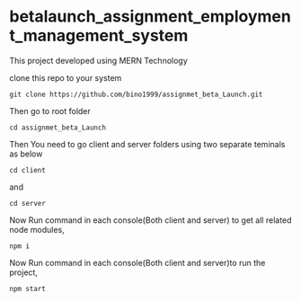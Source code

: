 # betalaunch_assignment_employment_management_system

This project developed using MERN Technology

clone this repo to your system

```
git clone https://github.com/bino1999/assignmet_beta_Launch.git
```

Then go to root folder

```
cd assignmet_beta_Launch
```

Then You need to go client and server folders using two separate teminals as below

```
cd client
```

and

```
cd server
```

Now Run command in each console(Both client and server) to get all related node modules,

```
npm i
```

Now Run command in each console(Both client and server)to run the project,

```
npm start
```
